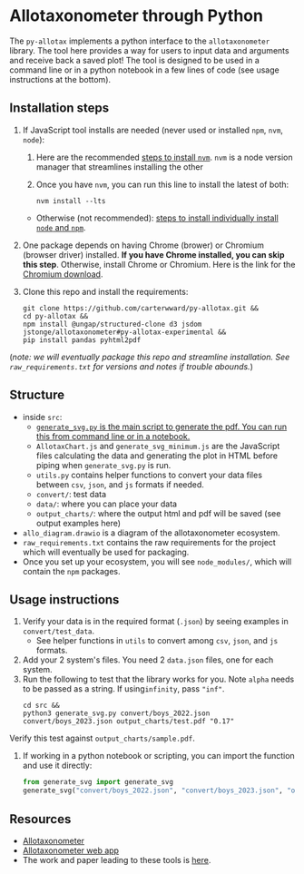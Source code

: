 # Allotaxonometer through Python

The `py-allotax` implements a python interface to the `allotaxonometer` library. The tool here provides a way for users to input data and arguments and receive back a saved plot! The tool is designed to be used in a command line or in a python notebook in a few lines of code (see usage instructions at the bottom).

## Installation steps

1. If JavaScript tool installs are needed (never used or installed `npm`, `nvm`, `node`):
    1. Here are the recommended [steps to install `nvm`](https://github.com/nvm-sh/nvm?tab=readme-ov-file#installing-and-updating). `nvm` is a node version manager that streamlines installing the other

    2. Once you have `nvm`, you can run this line to install the latest of both:
        ```shell
        nvm install --lts
        ```
    - Otherwise (not recommended): [steps to install individually install `node` and `npm`](https://docs.npmjs.com/downloading-and-installing-node-js-and-npm).
1. One package depends on having Chrome (brower) or Chromium (browser driver) installed. **If you have Chrome installed, you can skip this step**. Otherwise, install Chrome or Chromium.
Here is the link for the [Chromium download](https://www.chromium.org/getting-involved/download-chromium/).

1. Clone this repo and install the requirements:
    ```shell
    git clone https://github.com/carterwward/py-allotax.git &&
    cd py-allotax &&
    npm install @ungap/structured-clone d3 jsdom jstonge/allotaxonometer#py-allotax-experimental &&
    pip install pandas pyhtml2pdf
    ```
(*note: we will eventually package this repo and streamline installation. See `raw_requirements.txt` for versions and notes if trouble abounds.*)

## Structure
- inside `src`:
    - <u>`generate_svg.py` is the main script to generate the pdf. You can run this from command line or in a notebook.</u>
    - `AllotaxChart.js` and `generate_svg_minimum.js` are the JavaScript files calculating the data and generating the plot in HTML before piping when `generate_svg.py` is run.
    - `utils.py` contains helper functions to convert your data files between `csv`, `json`, and `js` formats if needed.
    - `convert/`: test data
    - `data/`: where you can place your data
    - `output_charts/`: where the output html and pdf will be saved (see output examples here)
- `allo_diagram.drawio` is a diagram of the allotaxonometer ecosystem.
- `raw_requirements.txt` contains the raw requirements for the project which will eventually be used for packaging.
- Once you set up your ecosystem, you will see `node_modules/`, which will contain the `npm` packages.

## Usage instructions
1. Verify your data is in the required format (`.json`) by seeing examples in `convert/test_data`.
    - See helper functions in `utils` to convert among `csv`, `json`, and `js` formats.
1. Add your 2 system's files. You need 2 `data.json` files, one for each system.
1. Run the following to test that the library works for you. Note `alpha` needs to be passed as a string. If using`infinity`, pass `"inf"`.
    ```shell
    cd src &&
    python3 generate_svg.py convert/boys_2022.json convert/boys_2023.json output_charts/test.pdf "0.17"
    ```
Verify this test against `output_charts/sample.pdf`.
1. If working in a python notebook or scripting, you can import the function and use it directly:
    ```python
    from generate_svg import generate_svg
    generate_svg("convert/boys_2022.json", "convert/boys_2023.json", "output_charts/test.pdf", "0.17")
    ```

## Resources
- [Allotaxonometer](https://github.com/jstonge/allotaxonometer)
- [Allotaxonometer web app](https://allotaxp.vercel.app/)
- The work and paper leading to these tools is [here](https://doi.org/10.1140/epjds/s13688-023-00400-x).
